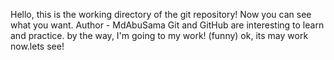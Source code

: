 Hello, this is the working directory of the git repository!
Now you can see what you want.
Author - MdAbuSama
Git and GitHub are interesting to learn and practice.
by the way, I'm going to my work! (funny)
ok, its may work now.lets see!
